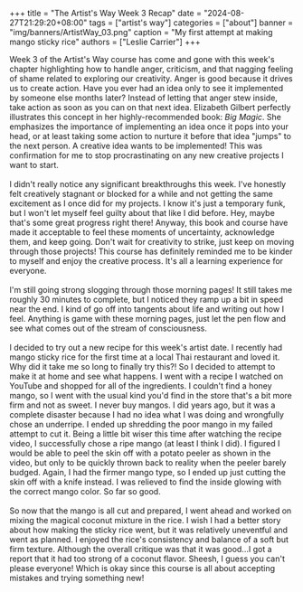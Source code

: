 +++
title = "The Artist's Way Week 3 Recap"
date = "2024-08-27T21:29:20+08:00"
tags = ["artist's way"]
categories = ["about"]
banner = "img/banners/ArtistWay_03.png"
caption = "My first attempt at making mango sticky rice"
authors = ["Leslie Carrier"]
+++

Week 3 of the Artist's Way course has come and gone with this week's chapter highlighting how to handle anger, criticism, and that nagging feeling of shame related to exploring our creativity. Anger is good because it drives us to create action. Have you ever had an idea only to see it implemented by someone else months later? Instead of letting that anger stew inside, take action as soon as you can on that next idea. Elizabeth Gilbert perfectly illustrates this concept in her highly-recommended book: <span style="font-style:italic;">Big Magic</span>. She emphasizes the importance of implementing an idea once it pops into your head, or at least taking some action to nurture it before that idea "jumps" to the next person. A creative idea wants to be implemented! This was confirmation for me to stop procrastinating on any new creative projects I want to start.
<br><br>
I didn't really notice any significant breakthroughs this week. I've honestly felt creatively stagnant or blocked for a while and not getting the same excitement as I once did for my projects. I know it's just a temporary funk, but I won't let myself feel guilty about that like I did before. Hey, maybe that's some great progress right there! Anyway, this book and course have made it acceptable to feel these moments of uncertainty, acknowledge them, and keep going. Don't wait for creativity to strike, just keep on moving through those projects! This course has definitely reminded me to be kinder to myself and enjoy the creative process. It's all a learning experience for everyone.
<br><br>
I'm still going strong slogging through those morning pages! It still takes me roughly 30 minutes to complete, but I noticed they ramp up a bit in speed near the end. I kind of go off into tangents about life and writing out how I feel. Anything is game with these morning pages, just let the pen flow and see what comes out of the stream of consciousness. 
<br><br>
I decided to try out a new recipe for this week's artist date. I recently had mango sticky rice for the first time at a local Thai restaurant and loved it. Why did it take me so long to finally try this?! So I decided to attempt to make it at home and see what happens. I went with a recipe I watched on YouTube and shopped for all of the ingredients. I couldn't find a honey mango, so I went with the usual kind you'd find in the store that's a bit more firm and not as sweet. I never buy mangos. I did years ago, but it was a complete disaster because I had no idea what I was doing and wrongfully chose an underripe. I ended up shredding the poor mango in my failed attempt to cut it. Being a little bit wiser this time after watching the recipe video, I successfully chose a ripe mango (at least I think I did). I figured I would be able to peel the skin off with a potato peeler as shown in the video, but only to be quickly thrown back to reality when the peeler barely budged. Again, I had the firmer mango type, so I ended up just cutting the skin off with a knife instead. I was relieved to find the inside glowing with the correct mango color. So far so good.
<br><br>
So now that the mango is all cut and prepared, I went ahead and worked on mixing the magical coconut mixture in the rice. I wish I had a better story about how making the sticky rice went, but it was relatively uneventful and went as planned. I enjoyed the rice's consistency and balance of a soft but firm texture. Although the overall critique was that it was good...I got a report that it had too strong of a coconut flavor. Sheesh, I guess you can't please everyone! Which is okay since this course is all about accepting mistakes and trying something new!